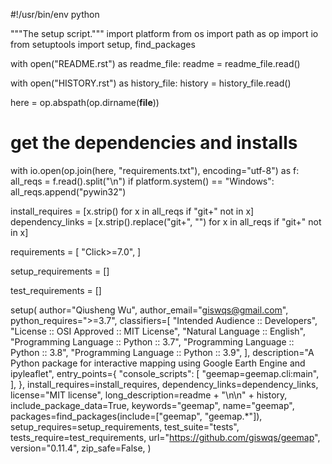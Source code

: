 #!/usr/bin/env python

"""The setup script."""
import platform
from os import path as op
import io
from setuptools import setup, find_packages

with open("README.rst") as readme_file:
    readme = readme_file.read()

with open("HISTORY.rst") as history_file:
    history = history_file.read()

here = op.abspath(op.dirname(__file__))

# get the dependencies and installs
with io.open(op.join(here, "requirements.txt"), encoding="utf-8") as f:
    all_reqs = f.read().split("\n")
    if platform.system() == "Windows":
        all_reqs.append("pywin32")

install_requires = [x.strip() for x in all_reqs if "git+" not in x]
dependency_links = [x.strip().replace("git+", "") for x in all_reqs if "git+" not in x]


requirements = [
    "Click>=7.0",
]

setup_requirements = []

test_requirements = []

setup(
    author="Qiusheng Wu",
    author_email="giswqs@gmail.com",
    python_requires=">=3.7",
    classifiers=[
        "Intended Audience :: Developers",
        "License :: OSI Approved :: MIT License",
        "Natural Language :: English",
        "Programming Language :: Python :: 3.7",
        "Programming Language :: Python :: 3.8",
        "Programming Language :: Python :: 3.9",
    ],
    description="A Python package for interactive mapping using Google Earth Engine and ipyleaflet",
    entry_points={
        "console_scripts": [
            "geemap=geemap.cli:main",
        ],
    },
    install_requires=install_requires,
    dependency_links=dependency_links,
    license="MIT license",
    long_description=readme + "\n\n" + history,
    include_package_data=True,
    keywords="geemap",
    name="geemap",
    packages=find_packages(include=["geemap", "geemap.*"]),
    setup_requires=setup_requirements,
    test_suite="tests",
    tests_require=test_requirements,
    url="https://github.com/giswqs/geemap",
    version="0.11.4",
    zip_safe=False,
)
